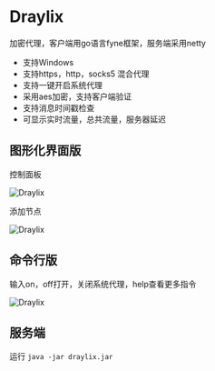 # Draylix
加密代理，客户端用go语言fyne框架，服务端采用netty

- 支持Windows
- 支持https，http，socks5 混合代理
- 支持一键开启系统代理
- 采用aes加密，支持客户端验证
- 支持消息时间戳检查
- 可显示实时流量，总共流量，服务器延迟



## 图形化界面版

控制面板

![Draylix](https://github.com/Uchashmoq/Draylix/tree/main/imgs/gui1)

添加节点

![Draylix](https://github.com/Uchashmoq/Draylix/tree/main/imgs/gui2)

## 命令行版

输入on，off打开，关闭系统代理，help查看更多指令

![Draylix](https://github.com/Uchashmoq/Draylix/tree/main/imgs/cmd)

## 服务端

运行 `java -jar draylix.jar`



